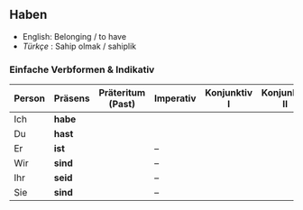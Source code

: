 ## Haben

 - English: Belonging / to have
 - _Türkçe_ : Sahip olmak / sahiplik

### Einfache Verbformen & Indikativ

Person | Präsens | Präteritum (Past) | Imperativ | Konjunktiv I | Konjunktiv II | Perfekt | Futur I
--- | --- | --- | --- | --- | --- | --- | --- 
Ich | **habe** |  |  |  |  |  | 
Du | **hast** |  |  |  |  |   | 
Er | **ist** |  | &ndash; |  |  |  | 
Wir | **sind** |  | &ndash; |  |  |  | 
Ihr | **seid** |  | &ndash; |  |  |  | 
Sie | **sind** |  | &ndash; |  |  |  | 
